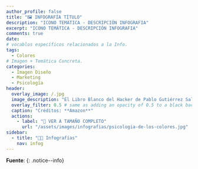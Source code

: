 ```yaml
---
author_profile: false
title: "🖼 INFOGRAFÍA TÍTULO"
description: "ICONO TEMÁTICA - DESCRIPCIÓN INFOGRAFIA"
excerpt: "ICONO TEMÁTICA - DESCRIPCIÓN INFOGRAFIA"
comments: true
date: 
# vocablos específicos relacionados a la Info.
tags:
  - Colores
# Imagen + Temática Concreta.
categories:
  - Imagen Diseño
  - Marketing
  - Psicología
header:
  overlay_image: /.jpg
  image_description: "El Libro Blanco del Hacker de Pablo Gutiérrez Salazar | Ciberninjas"
  overlay_filter: 0.5 # same as adding an opacity of 0.5 to a black background
  caption: "Créditos: **Amazon**"
  actions:
    - label: "📸 VER A TAMAÑO COMPLETO"
      url: "/assets/images/infografias/psicologia-de-los-colores.jpg"
sidebar:
  - title: "👨‍🎨 Infografías"
    nav: infog
---
```


<!-- Breve Resumen o Aclaración de lo que se Trata -->

<!-- Fuente -->
**Fuente**: []()
{: .notice--info}